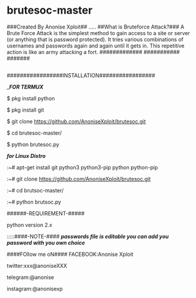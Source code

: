 # brutesoc-master
###Created By Anonise Xploit##
.....
##What is Bruteforce Attack?###
A Brute Force Attack is the simplest method to gain access to a site or server (or anything that is password protected). 
It tries various combinations of usernames and passwords again and again until it gets in. This repetitive action is like 
an army attacking a fort.
#############
###########
#######
## 
#################INSTALLATION#################

____FOR TERMUX___

$ pkg install python 

$ pkg install git

$ git clone https://github.com/AnoniseXploit/brutesoc.git

$ cd brutesoc-master/

$ python brutesoc.py


___for Linux Distro___

:~# apt-get install git python3 python3-pip python python-pip

:~# git clone https://github.com/AnoniseXploit/brutesoc.git

:~# cd brutsoc-master/

:~# python brutsoc.py


######-REQUIREMENT-#####

python version 2.x

:::::####-NOTE-####
***passwords file is editable you can add you password with you own choice***

####FOllow me oN####
FACEBOOK:Anonise Xploit

twitter:xxx@anoniseXXX

telegram:@anonise

instagram:@anonisexp
